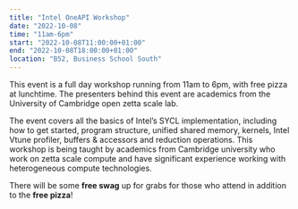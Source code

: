 ```yaml
---
title: "Intel OneAPI Workshop"
date: "2022-10-08"
time: "11am-6pm"
start: "2022-10-08T11:00:00+01:00"
end: "2022-10-08T18:00:00+01:00"
location: "B52, Business School South"
---
```


This event is a full day workshop running from 11am to 6pm, with free pizza at lunchtime. The 
presenters behind this event are academics from the University of Cambridge open zetta scale lab.

The event covers all the basics of Intel’s SYCL implementation, including how to get 
started, program structure, unified shared memory, kernels, Intel Vtune profiler, buffers & 
accessors and reduction operations. This workshop is being taught by academics from Cambridge 
university who work on zetta scale compute and have significant experience working with 
heterogeneous compute technologies.

There will be some **free swag** up for grabs for those who  attend in addition to the **free 
pizza**!
